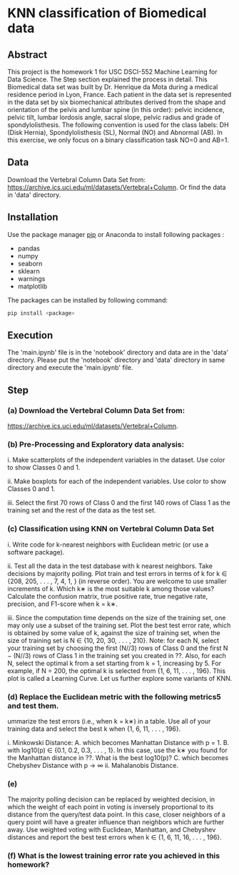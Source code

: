 # KNN classification of Biomedical data

## Abstract
This project is the homework 1 for USC DSCI-552 Machine Learning for Data Science.
The Step section explained the process in detail.
This Biomedical data set was built by Dr. Henrique da Mota during a medical residence
period in Lyon, France. Each patient in the data set is represented in the data set
by six biomechanical attributes derived from the shape and orientation of the pelvis
and lumbar spine (in this order): pelvic incidence, pelvic tilt, lumbar lordosis angle,
sacral slope, pelvic radius and grade of spondylolisthesis. The following convention is
used for the class labels: DH (Disk Hernia), Spondylolisthesis (SL), Normal (NO) and
Abnormal (AB). In this exercise, we only focus on a binary classification task NO=0
and AB=1.


## Data
Download the Vertebral Column Data Set from: https://archive.ics.uci.edu/ml/datasets/Vertebral+Column.
Or find the data in 'data' directory.

## Installation

Use the package manager [pip](https://pip.pypa.io/en/stable/) or Anaconda to install following packages :

- pandas
- numpy
- seaborn
- sklearn
- warnings
- matplotlib

The packages can be installed by following command:
```bash
pip install <package>
```

## Execution
The 'main.ipynb' file is in the 'notebook' directory and data are in the 'data' directory.
Please put the 'notebook' directory and 'data' directory in same directory and execute the 'main.ipynb' file.


## Step
### (a) Download the Vertebral Column Data Set from:
https://archive.ics.uci.edu/ml/datasets/Vertebral+Column.
### (b) Pre-Processing and Exploratory data analysis:

i. Make scatterplots of the independent variables in the dataset. Use color to
show Classes 0 and 1.

ii. Make boxplots for each of the independent variables. Use color to show
Classes 0 and 1.

iii. Select the first 70 rows of Class 0 and the first 140 rows of Class 1 as the
training set and the rest of the data as the test set.

### (c) Classification using KNN on Vertebral Column Data Set
i. Write code for k-nearest neighbors with Euclidean metric (or use a software package).

ii. Test all the data in the test database with k nearest neighbors. Take decisions by majority polling. Plot train and test errors in terms of k for
k ∈ {208, 205, . . . , 7, 4, 1, } (in reverse order). You are welcome to use smaller
increments of k. Which k∗ is the most suitable k among those values? Calculate the confusion matrix, true positive rate, true negative rate, precision,
and F1-score when k = k∗.

iii. Since the computation time depends on the size of the training set, one may
only use a subset of the training set. Plot the best test error rate, which
is obtained by some value of k, against the size of training set, when the
size of training set is N ∈ {10, 20, 30, . . . , 210}. Note: for each N, select
your training set by choosing the first (N//3) rows of Class 0 and the first
N − (N//3) rows of Class 1 in the training set you created in ??. Also, for
each N, select the optimal k from a set starting from k = 1, increasing by 5.
For example, if N = 200, the optimal k is selected from {1, 6, 11, . . . , 196}.
This plot is called a Learning Curve.
Let us further explore some variants of KNN.


### (d) Replace the Euclidean metric with the following metrics5 and test them.
ummarize the test errors (i.e., when k = k∗) in a table. Use all of your training data
and select the best k when {1, 6, 11, . . . , 196}.

i. Minkowski Distance:
A. which becomes Manhattan Distance with p = 1.
B. with log10(p) ∈ {0.1, 0.2, 0.3, . . . , 1}. In this case, use the k∗ you found
for the Manhattan distance in ??. What is the best log10(p)?
C. which becomes Chebyshev Distance with p → ∞
ii. Mahalanobis Distance.

### (e)
The majority polling decision can be replaced by weighted decision, in which the
weight of each point in voting is inversely proportional to its distance from the
query/test data point. In this case, closer neighbors of a query point will have
a greater influence than neighbors which are further away. Use weighted voting
with Euclidean, Manhattan, and Chebyshev distances and report the best test
errors when k ∈ {1, 6, 11, 16, . . . , 196}.

### (f) What is the lowest training error rate you achieved in this homework?

